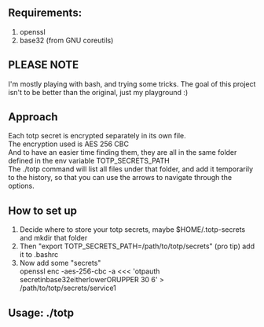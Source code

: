 ## Requirements:
1) openssl  
2) base32 (from GNU coreutils)  

## PLEASE NOTE
I'm mostly playing with bash, and trying some tricks. The goal of this project isn't
to be better than the original, just my playground :)

## Approach
Each totp secret is encrypted separately in its own file.  
The encryption used is AES 256 CBC  
And to have an easier time finding them, they are all in the same folder
defined in the env variable TOTP_SECRETS_PATH  
The ./totp command will list all files under that folder, and add it temporarily
to the history, so that you can use the arrows to navigate through the options.

## How to set up
1) Decide where to store your totp secrets, maybe $HOME/.totp-secrets and mkdir that folder  
2) Then "export TOTP_SECRETS_PATH=/path/to/totp/secrets" (pro tip) add it to .bashrc  
3) Now add some "secrets"  
openssl enc -aes-256-cbc -a <<< 'otpauth secretinbase32eitherlowerORUPPER 30 6' > /path/to/totp/secrets/service1

## Usage: ./totp


